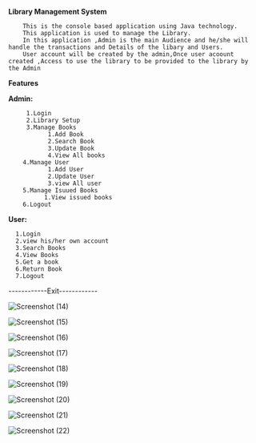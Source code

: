 **Library Management System**

        This is the console based application using Java technology.
        This application is used to manage the Library.
        In this application ,Admin is the main Audience and he/she will handle the transactions and Details of the libary and Users.
        User account will be created by the admin,Once user acoount created ,Access to use the library to be provided to the library by the Admin

**Features**

   **Admin:**
   
         1.Login
         2.Library Setup
         3.Manage Books
               1.Add Book
               2.Search Book
               3.Update Book
               4.View All books
        4.Manage User
               1.Add User
               2.Update User
               3.view All user
        5.Manage Isuued Books
              1.View issued books
        6.Logout
        
  **User:**
  
      1.Login
      2.view his/her own account
      3.Search Books
      4.View Books
      5.Get a book
      6.Return Book
      7.Logout
  ------------Exit------------
  

![Screenshot (14)](https://github.com/DINESH-2611/Library-Management/assets/159759453/dd50c1ea-6b42-4897-9ebf-8afe969e0ba3)

![Screenshot (15)](https://github.com/DINESH-2611/Library-Management/assets/159759453/51835198-1624-49ab-b10d-cac7ae90062c)

![Screenshot (16)](https://github.com/DINESH-2611/Library-Management/assets/159759453/8f2e4cb1-3c05-47e2-9d8e-81442e216b0a)

![Screenshot (17)](https://github.com/DINESH-2611/Library-Management/assets/159759453/213ad3d9-95b8-4746-8454-fa1bea136ffd)

![Screenshot (18)](https://github.com/DINESH-2611/Library-Management/assets/159759453/49afa102-7f5c-4c9b-ac49-dd72025a003c)

![Screenshot (19)](https://github.com/DINESH-2611/Library-Management/assets/159759453/49f6be00-988c-4088-b32e-2c2cdce6ab03)

![Screenshot (20)](https://github.com/DINESH-2611/Library-Management/assets/159759453/b1435f7f-d5c4-41c2-b4b3-68c8a3d6f4ec)

![Screenshot (21)](https://github.com/DINESH-2611/Library-Management/assets/159759453/9c3d9e86-c966-4925-a5f1-54fefb86ea9d)

![Screenshot (22)](https://github.com/DINESH-2611/Library-Management/assets/159759453/04f50a27-eb0d-4257-b6e3-70ad40880883)

